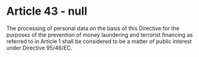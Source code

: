 # Article 43 - null


The processing of personal data on the basis of this Directive for the purposes of the prevention of money laundering and terrorist financing as referred to in Article 1 shall be considered to be a matter of public interest under Directive 95/46/EC.
